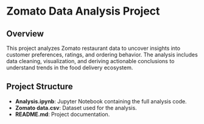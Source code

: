 # Zomato Data Analysis Project

## Overview
This project analyzes Zomato restaurant data to uncover insights into customer preferences, ratings, and ordering behavior. The analysis includes data cleaning, visualization, and deriving actionable conclusions to understand trends in the food delivery ecosystem.

## Project Structure
- **Analysis.ipynb**: Jupyter Notebook containing the full analysis code.
- **Zomato data.csv**: Dataset used for the analysis.
- **README.md**: Project documentation.
